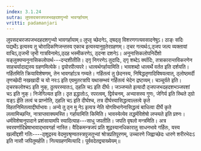 ```yaml
---
index: 3.1.24
sutra: लुपसदचरजपजभदहदशगॄभ्यो भावगर्हायाम्
vritti: padamanjari
---
```


 लुपसदचरजपजभदहदशगृभ्यो भावगर्हायाम्॥ लुप्लृ च्छेदनेऽ, ठ्षद्लृ विशरणगत्यवसादनेषुऽ। ठाङ्ः सदिः पद्यर्थेऽ इत्यस्य तु चोरादिकणिजन्तस्य एकाच इत्यस्यानुवृतेरग्रहणम्। ठ्चर गत्यर्थःऽ,ठ्जप जल्प व्यक्तायां वाचिऽ,ठ्जभी जृभी गात्रविनामेऽ,ठ्दह भस्मीकरणेऽ, ठ्दन्श दशनेऽ। अनुनासिकलोपनिर्देशो यङ्लुक्यप्यनुनासिकलोपार्थ---दन्दशीतीति। ठ्गृ निगरणेऽ तुदादिः, ठ्गृ शब्देऽ र्क्यादिः, तत्राकारान्तविकरणेन साहचर्यादाद्यस्य ग्रहणमित्येके। द्वयोरपीत्यपरे। धात्वर्थगर्हायामिति। भावशब्दो धात्वर्थे वर्तत इति दर्शयति। गर्हितमिति क्रियाविशेषणम्, तेन भावगर्हाऽत्र गम्यते। गर्हितत्वं तु छेदनस्य, निषिद्धतृणादिविषयत्वात्, ठ्लोष्ठमर्दी तृणच्छेदी नखखादी च यो नरःऽ इति एवमुतरत्रापि यथासम्भवं गर्हितत्वं भेदेन द्रष्टव्यम्। चञ्चूर्यते इति। ठ्चरफलोश्चऽ इति नुक्, ठुत्परस्यातःऽ, ठ्हलि चऽ इति दीर्घः। जञ्जप्यते इत्यादौ ठ्जपजभदहदशभञ्जपशां चऽ इति नुक्। निजेगिल्यत इति। ठृत इद्धातोःऽ, रपरत्वम्, द्विर्वचनम्, अभ्यासस्य गुणः, जेगिर्य इति स्थिते ठ्ग्रो यङ्ऽ ईति लत्वं च प्राप्नोति, ठ्हलि चऽ इति दीर्घश्च, तत्र दीर्घस्यासिद्धत्वाल्लत्वे कृते विहतनिमितत्वाद्दीर्घाभावः। अन्ये तु ठ्न मु नेऽ इत्यत्र नेति योगविभागेनासिद्धत्वं बाधित्वा दीर्घे कृते लत्वामिच्छन्ति, नात्राप्तवाक्यमस्ति। गर्हायामिति किमिति। भावस्येत्येव तद्धर्मविशेषो लप्स्यते इति प्रश्नः। धर्मविशेषानुपादाने प्रशंसायामपि स्यादित्याह---साधु जपतीति। जपति वृषलो मन्त्रमिति। अत्र स्वरवर्णादिभ्रेषाभावाद्भावगर्हा नास्ति। वैदिकमन्त्रजपं प्रति शूद्रस्यानधिकारातु साधनभावे गर्हितः, यस्य खल्वीद्दशी गतिः----ठ्शूद्रस्य वेदमुपश्रृण्वतस्त्रपुजतुभ्यां श्रोत्रप्रतिपूरणम्, उच्चारणे जिह्वाच्छेदः धारणे शरीरभेदःऽ इति नासौ जपितुमर्हति। नित्यग्रहणमित्यादि। पूर्ववदेतद्व्याख्येयम्॥